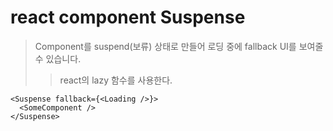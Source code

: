 # react component Suspense

> Component를 suspend(보류) 상태로 만들어 로딩 중에 fallback UI를 보여줄 수 있습니다.
>
> > react의 lazy 함수를 사용한다.

```tsx
<Suspense fallback={<Loading />}>
  <SomeComponent />
</Suspense>
```

